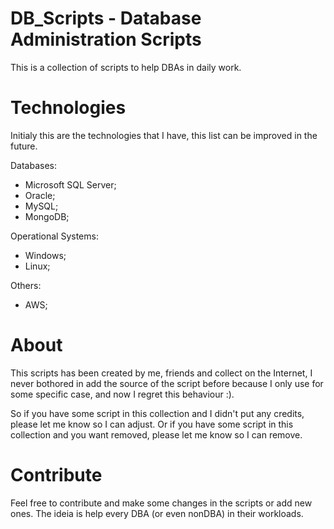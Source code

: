 # DB_Scripts - Database Administration Scripts

This is a collection of scripts to help DBAs in daily work.

# Technologies

Initialy this are the technologies that I have, this list can be improved in the future.

Databases:
* Microsoft SQL Server;
* Oracle;
* MySQL;
* MongoDB;

Operational Systems:
* Windows;
* Linux;

Others:
* AWS;

# About

This scripts has been created by me, friends and collect on the Internet, I never bothored in add the source of the script before because I only use for some specific case, and now I regret this behaviour :).

So if you have some script in this collection and I didn't put any credits, please let me know so I can adjust.
Or if you have some script in this collection and you want removed, please let me know so I can remove.

# Contribute

Feel free to contribute and make some changes in the scripts or add new ones. The ideia is help every DBA (or even nonDBA) in their workloads.



